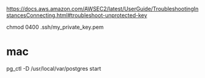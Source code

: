 https://docs.aws.amazon.com/AWSEC2/latest/UserGuide/TroubleshootingInstancesConnecting.html#troubleshoot-unprotected-key

chmod 0400 .ssh/my_private_key.pem

# mac
pg_ctl -D /usr/local/var/postgres start
